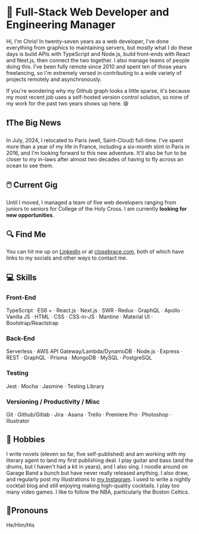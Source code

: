 # 👋 Full-Stack Web Developer and Engineering Manager

Hi, I'm Chris! In twenty-seven years as a web developer, I've done everything from graphics to maintaining servers, but mostly what I do these days is build APIs with TypeScript and Node.js, build front-ends with React and Next.js, then connect the two together. I also manage teams of people doing this. I've been fully remote since 2010 and spent ten of those years freelancing, so I'm extremely versed in contributing to a wide variety of projects remotely and asynchronously.

If you're wondering why my Github graph looks a little sparse, it's because my most recent job uses a self-hosted version control solution, so none of my work for the past two years shows up here. 😄

## ❗The Big News

In July, 2024, I relocated to Paris (well, Saint-Cloud) full-time. I've spent more than a year of my life in France, including a six-month stint in Paris in 2016, and I'm looking forward to this new adventure. It'll also be fun to be closer to my in-laws after almost two decades of having to fly across an ocean to see them.

## 🖱️ Current Gig

Until I moved, I managed a team of five web developers ranging from juniors to seniors for College of the Holy Cross. I am currently **looking for new opportunities**.

## 🔍 Find Me

You can hit me up on [LinkedIn](https://linkedin.com/in/cwbuecheler) or at [closebrace.com](https://closebrace.com), both of which have links to my socials and other ways to contact me.

## 💻 Skills

### Front-End
TypeScript · ES6 + · React.js · Next.js · SWR · Redux · GraphQL · Apollo · Vanilla JS · HTML · CSS · CSS-in-JS · Mantine · Material UI · Bootstrap/Reactstrap

### Back-End
Serverless · AWS API Gateway/Lambda/DynamoDB · Node.js · Express · REST · GraphQL · Prisma · MongoDB · MySQL · PostgreSQL

### Testing
Jest · Mocha · Jasmine · Testing Library

### Versioning / Productivity / Misc
Git · Github/Gitlab · Jira · Asana · Trello · Premiere Pro · Photoshop · Illustrator

## 🎸 Hobbies 

I write novels (eleven so far, five self-published) and am working with my literary agent to land my first publishing deal. I play guitar and bass (and the drums, but I haven't had a kit in years), and I also sing. I noodle around on Garage Band a bunch but have never really released anything. I also draw, and regularly post my illustrations to [my Instagram](https://www.instagram.com/cwbuecheler). I used to write a nightly cocktail blog and still enjoying making high-quality cocktails. I play too many video games. I like to follow the NBA, particularly the Boston Celtics.

## 🤔Pronouns

He/Him/His

<!--
**cwbuecheler/cwbuecheler** is a ✨ _special_ ✨ repository because its `README.md` (this file) appears on your GitHub profile.

Here are some ideas to get you started:

- 🔭 I’m currently working on ...
- 🌱 I’m currently learning ...
- 👯 I’m looking to collaborate on ...
- 🤔 I’m looking for help with ...
- 💬 Ask me about ...
- 📫 How to reach me: ...
- 😄 Pronouns: ...
- ⚡ Fun fact: ...
-->
